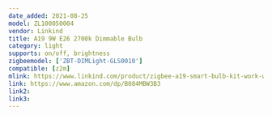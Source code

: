 ```yaml
---
date_added: 2021-08-25
model: ZL100050004
vendor: Linkind
title: A19 9W E26 2700k Dimmable Bulb
category: light
supports: on/off, brightness
zigbeemodel: ['ZBT-DIMLight-GLS0010']
compatible: [z2m]
mlink: https://www.linkind.com/product/zigbee-a19-smart-bulb-kit-work-with-alexa/
link: https://www.amazon.com/dp/B084MBW3B3
link2: 
link3: 
---
```

